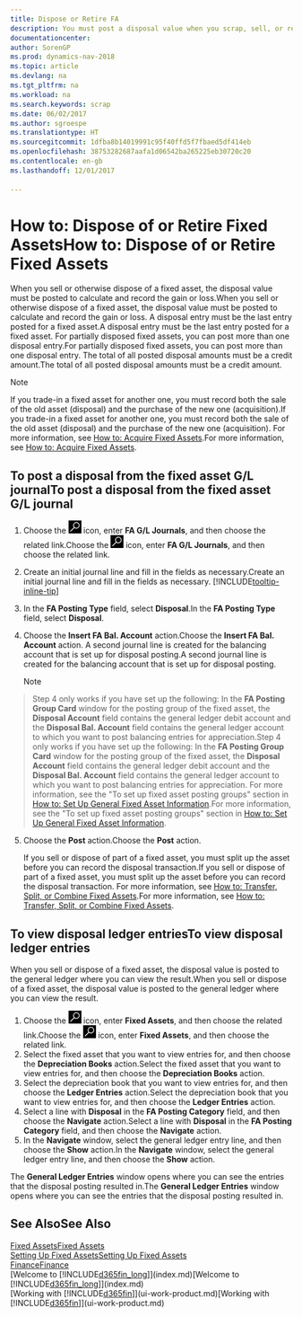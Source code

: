 ```yaml
---
title: Dispose or Retire FA
description: You must post a disposal value when you scrap, sell, or retire a fixed asset.
documentationcenter: 
author: SorenGP
ms.prod: dynamics-nav-2018
ms.topic: article
ms.devlang: na
ms.tgt_pltfrm: na
ms.workload: na
ms.search.keywords: scrap
ms.date: 06/02/2017
ms.author: sgroespe
ms.translationtype: HT
ms.sourcegitcommit: 1dfba8b14019991c95f40ffd5f7fbaed5df414eb
ms.openlocfilehash: 38753282687aafa1d06542ba265225eb30720c20
ms.contentlocale: en-gb
ms.lasthandoff: 12/01/2017

---
```

# <a name="how-to-dispose-of-or-retire-fixed-assets"></a><span data-ttu-id="9abf4-103">How to: Dispose of or Retire Fixed Assets</span><span class="sxs-lookup"><span data-stu-id="9abf4-103">How to: Dispose of or Retire Fixed Assets</span></span>
<span data-ttu-id="9abf4-104">When you sell or otherwise dispose of a fixed asset, the disposal value must be posted to calculate and record the gain or loss.</span><span class="sxs-lookup"><span data-stu-id="9abf4-104">When you sell or otherwise dispose of a fixed asset, the disposal value must be posted to calculate and record the gain or loss.</span></span> <span data-ttu-id="9abf4-105">A disposal entry must be the last entry posted for a fixed asset.</span><span class="sxs-lookup"><span data-stu-id="9abf4-105">A disposal entry must be the last entry posted for a fixed asset.</span></span> <span data-ttu-id="9abf4-106">For partially disposed fixed assets, you can post more than one disposal entry.</span><span class="sxs-lookup"><span data-stu-id="9abf4-106">For partially disposed fixed assets, you can post more than one disposal entry.</span></span> <span data-ttu-id="9abf4-107">The total of all posted disposal amounts must be a credit amount.</span><span class="sxs-lookup"><span data-stu-id="9abf4-107">The total of all posted disposal amounts must be a credit amount.</span></span>  

> [!NOTE]  
>   <span data-ttu-id="9abf4-108">If you trade-in a fixed asset for another one, you must record both the sale of the old asset (disposal) and the purchase of the new one (acquisition).</span><span class="sxs-lookup"><span data-stu-id="9abf4-108">If you trade-in a fixed asset for another one, you must record both the sale of the old asset (disposal) and the purchase of the new one (acquisition).</span></span> <span data-ttu-id="9abf4-109">For more information, see [How to: Acquire Fixed Assets](fa-how-acquire.md).</span><span class="sxs-lookup"><span data-stu-id="9abf4-109">For more information, see [How to: Acquire Fixed Assets](fa-how-acquire.md).</span></span>  

## <a name="to-post-a-disposal-from-the-fixed-asset-gl-journal"></a><span data-ttu-id="9abf4-110">To post a disposal from the fixed asset G/L journal</span><span class="sxs-lookup"><span data-stu-id="9abf4-110">To post a disposal from the fixed asset G/L journal</span></span>
1. <span data-ttu-id="9abf4-111">Choose the ![Search for Page or Report](media/ui-search/search_small.png "Search for Page or Report icon") icon, enter **FA G/L Journals**, and then choose the related link.</span><span class="sxs-lookup"><span data-stu-id="9abf4-111">Choose the ![Search for Page or Report](media/ui-search/search_small.png "Search for Page or Report icon") icon, enter **FA G/L Journals**, and then choose the related link.</span></span>  
2. <span data-ttu-id="9abf4-112">Create an initial journal line and fill in the fields as necessary.</span><span class="sxs-lookup"><span data-stu-id="9abf4-112">Create an initial journal line and fill in the fields as necessary.</span></span> [!INCLUDE[tooltip-inline-tip](includes/tooltip-inline-tip_md.md)]  
3. <span data-ttu-id="9abf4-113">In the **FA Posting Type** field, select **Disposal**.</span><span class="sxs-lookup"><span data-stu-id="9abf4-113">In the **FA Posting Type** field, select **Disposal**.</span></span>  
4. <span data-ttu-id="9abf4-114">Choose the **Insert FA Bal. Account** action.</span><span class="sxs-lookup"><span data-stu-id="9abf4-114">Choose the **Insert FA Bal. Account** action.</span></span> <span data-ttu-id="9abf4-115">A second journal line is created for the balancing account that is set up for disposal posting.</span><span class="sxs-lookup"><span data-stu-id="9abf4-115">A second journal line is created for the balancing account that is set up for disposal posting.</span></span>  

    > [!NOTE]  
>   <span data-ttu-id="9abf4-116">Step 4 only works if you have set up the following: In the **FA Posting Group Card** window for the posting group of the fixed asset, the **Disposal Account** field contains the general ledger debit account and the **Disposal Bal. Account** field contains the general ledger account to which you want to post balancing entries for appreciation.</span><span class="sxs-lookup"><span data-stu-id="9abf4-116">Step 4 only works if you have set up the following: In the **FA Posting Group Card** window for the posting group of the fixed asset, the **Disposal Account** field contains the general ledger debit account and the **Disposal Bal. Account** field contains the general ledger account to which you want to post balancing entries for appreciation.</span></span> <span data-ttu-id="9abf4-117">For more information, see the "To set up fixed asset posting groups" section in [How to: Set Up General Fixed Asset Information](fa-how-setup-general.md).</span><span class="sxs-lookup"><span data-stu-id="9abf4-117">For more information, see the "To set up fixed asset posting groups" section in [How to: Set Up General Fixed Asset Information](fa-how-setup-general.md).</span></span>  
5. <span data-ttu-id="9abf4-118">Choose the **Post** action.</span><span class="sxs-lookup"><span data-stu-id="9abf4-118">Choose the **Post** action.</span></span>  

    <span data-ttu-id="9abf4-119">If you sell or dispose of part of a fixed asset, you must split up the asset before you can record the disposal transaction.</span><span class="sxs-lookup"><span data-stu-id="9abf4-119">If you sell or dispose of part of a fixed asset, you must split up the asset before you can record the disposal transaction.</span></span> <span data-ttu-id="9abf4-120">For more information, see [How to: Transfer, Split, or Combine Fixed Assets](fa-how-trans-split-combine.md).</span><span class="sxs-lookup"><span data-stu-id="9abf4-120">For more information, see [How to: Transfer, Split, or Combine Fixed Assets](fa-how-trans-split-combine.md).</span></span>  

## <a name="to-view-disposal-ledger-entries"></a><span data-ttu-id="9abf4-121">To view disposal ledger entries</span><span class="sxs-lookup"><span data-stu-id="9abf4-121">To view disposal ledger entries</span></span>
<span data-ttu-id="9abf4-122">When you sell or dispose of a fixed asset, the disposal value is posted to the general ledger where you can view the result.</span><span class="sxs-lookup"><span data-stu-id="9abf4-122">When you sell or dispose of a fixed asset, the disposal value is posted to the general ledger where you can view the result.</span></span>  

1. <span data-ttu-id="9abf4-123">Choose the ![Search for Page or Report](media/ui-search/search_small.png "Search for Page or Report icon") icon, enter **Fixed Assets**, and then choose the related link.</span><span class="sxs-lookup"><span data-stu-id="9abf4-123">Choose the ![Search for Page or Report](media/ui-search/search_small.png "Search for Page or Report icon") icon, enter **Fixed Assets**, and then choose the related link.</span></span>  
2. <span data-ttu-id="9abf4-124">Select the fixed asset that you want to view entries for, and then choose the **Depreciation Books** action.</span><span class="sxs-lookup"><span data-stu-id="9abf4-124">Select the fixed asset that you want to view entries for, and then choose the **Depreciation Books** action.</span></span>  
3. <span data-ttu-id="9abf4-125">Select the depreciation book that you want to view entries for, and then choose the **Ledger Entries** action.</span><span class="sxs-lookup"><span data-stu-id="9abf4-125">Select the depreciation book that you want to view entries for, and then choose the **Ledger Entries** action.</span></span>  
4. <span data-ttu-id="9abf4-126">Select a line with **Disposal** in the **FA Posting Category** field, and then choose the **Navigate** action.</span><span class="sxs-lookup"><span data-stu-id="9abf4-126">Select a line with **Disposal** in the **FA Posting Category** field, and then choose the **Navigate** action.</span></span>  
5. <span data-ttu-id="9abf4-127">In the **Navigate** window, select the general ledger entry line, and then choose the **Show** action.</span><span class="sxs-lookup"><span data-stu-id="9abf4-127">In the **Navigate** window, select the general ledger entry line, and then choose the **Show** action.</span></span>  

<span data-ttu-id="9abf4-128">The **General Ledger Entries** window opens where you can see the entries that the disposal posting resulted in.</span><span class="sxs-lookup"><span data-stu-id="9abf4-128">The **General Ledger Entries** window opens where you can see the entries that the disposal posting resulted in.</span></span>  

## <a name="see-also"></a><span data-ttu-id="9abf4-129">See Also</span><span class="sxs-lookup"><span data-stu-id="9abf4-129">See Also</span></span>
[<span data-ttu-id="9abf4-130">Fixed Assets</span><span class="sxs-lookup"><span data-stu-id="9abf4-130">Fixed Assets</span></span>](fa-manage.md)  
[<span data-ttu-id="9abf4-131">Setting Up Fixed Assets</span><span class="sxs-lookup"><span data-stu-id="9abf4-131">Setting Up Fixed Assets</span></span>](fa-setup.md)  
[<span data-ttu-id="9abf4-132">Finance</span><span class="sxs-lookup"><span data-stu-id="9abf4-132">Finance</span></span>](finance.md)  
<span data-ttu-id="9abf4-133">[Welcome to [!INCLUDE[d365fin_long](includes/d365fin_long_md.md)]](index.md)</span><span class="sxs-lookup"><span data-stu-id="9abf4-133">[Welcome to [!INCLUDE[d365fin_long](includes/d365fin_long_md.md)]](index.md)</span></span>  
<span data-ttu-id="9abf4-134">[Working with [!INCLUDE[d365fin](includes/d365fin_md.md)]](ui-work-product.md)</span><span class="sxs-lookup"><span data-stu-id="9abf4-134">[Working with [!INCLUDE[d365fin](includes/d365fin_md.md)]](ui-work-product.md)</span></span>

